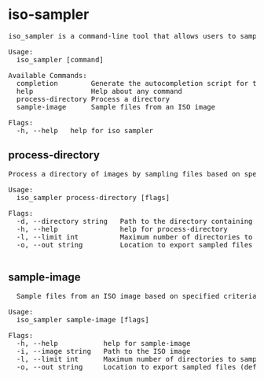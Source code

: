 iso-sampler
=

<pre>
iso_sampler is a command-line tool that allows users to sample files from ISO images based on specified criteria.

Usage:
  iso_sampler [command]

Available Commands:
  completion        Generate the autocompletion script for the specified shell
  help              Help about any command
  process-directory Process a directory
  sample-image      Sample files from an ISO image

Flags:
  -h, --help   help for iso_sampler
</pre>

process-directory
-
<pre>
Process a directory of images by sampling files based on specified criteria.

Usage:
  iso_sampler process-directory [flags]

Flags:
  -d, --directory string   Path to the directory containing ISO images
  -h, --help               help for process-directory
  -l, --limit int          Maximum number of directories to sample from per image (default 10)
  -o, --out string         Location to export sampled files (default "exports")
  </pre>

  sample-image
  -
  <pre>
  Sample files from an ISO image based on specified criteria such as directory limit and export location.

Usage:
  iso_sampler sample-image [flags]

Flags:
  -h, --help           help for sample-image
  -i, --image string   Path to the ISO image
  -l, --limit int      Maximum number of directories to sample from (default 10)
  -o, --out string     Location to export sampled files (default "exports")
  </pre>
